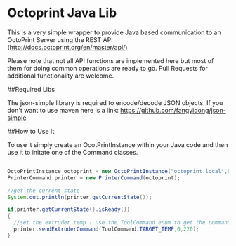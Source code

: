 # Octoprint Java Lib
This is a very simple wrapper to provide Java based communication to an OctoPrint Server using the REST API (http://docs.octoprint.org/en/master/api/)

Please note that not all API functions are implemented here but most of them for doing common operations are ready to go. Pull Requests for additional functionality are welcome. 

##Required Libs

The json-simple library is required to encode/decode JSON objects. If you don't want to use maven here is a link: https://github.com/fangyidong/json-simple

##How to Use It

To use it simply create an OcotPrintInstance within your Java code and then use it to initate one of the Command classes.

```java

OctoPrintInstance octoprint = new OctoPrintInstance("octoprint.local",80,"api_key");
PrinterCommand printer = new PrinterCommand(octoprint);

//get the current state
System.out.println(printer.getCurrentState());

if(printer.getCurrentState().isReady())
{
  //set the extruder temp - use the ToolCommand enum to get the command,the extruder num (0 indexed) and the value
  printer.sendExtruderCommand(ToolCommand.TARGET_TEMP,0,220);
}

```
